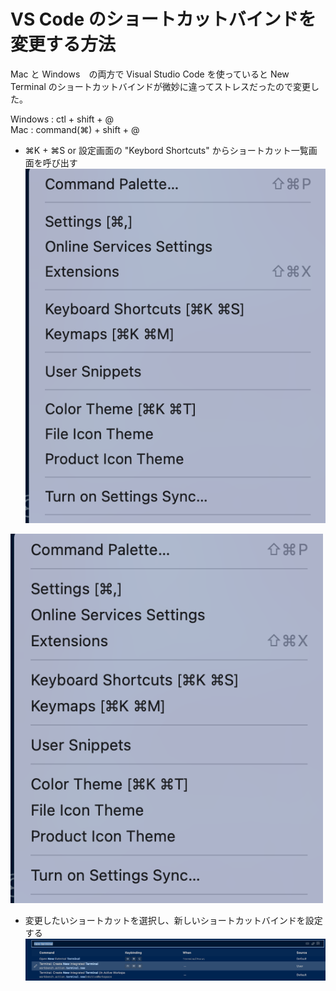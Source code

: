 #  VS Code のショートカットバインドを変更する方法


Mac と Windows　の両方で Visual Studio Code を使っていると New Terminal のショートカットバインドが微妙に違ってストレスだったので変更した。

Windows : ctl + shift + @ <br>
Mac     : command(⌘) + shift + @

- ⌘K + ⌘S or 設定画面の "Keybord Shortcuts" からショートカット一覧画面を呼び出す
![setting.png](/img/2021/Feb/vscode/setting.png)
<img src="/img/2021/Feb/vscode/setting.png" width="500px">

- 変更したいショートカットを選択し、新しいショートカットバインドを設定する
![KeyboardShortcuts.png](/img/2021/Feb/vscode/KeyboardShortcuts.png)